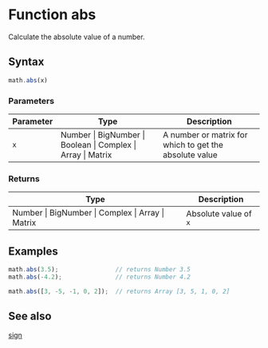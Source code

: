 # Function abs

Calculate the absolute value of a number.


## Syntax

```js
math.abs(x)
```

### Parameters

Parameter | Type | Description
--------- | ---- | -----------
`x`       | Number &#124; BigNumber &#124; Boolean &#124; Complex &#124; Array &#124; Matrix | A number or matrix for which to get the absolute value

### Returns

Type | Description
---- | -----------
Number &#124; BigNumber &#124; Complex &#124; Array &#124; Matrix | Absolute value of `x`


## Examples

```js
math.abs(3.5);                // returns Number 3.5
math.abs(-4.2);               // returns Number 4.2

math.abs([3, -5, -1, 0, 2]);  // returns Array [3, 5, 1, 0, 2]
```


## See also

[sign](#sign.md)

